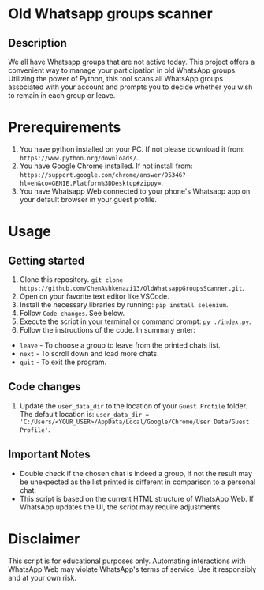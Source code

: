# Old Whatsapp groups scanner

## Description
We all have Whatsapp groups that are not active today. This project offers a convenient way to manage your participation in old WhatsApp groups.
Utilizing the power of Python, this tool scans all WhatsApp groups associated with your account and prompts you to decide whether you wish to remain in each group or leave.

# Prerequirements
1. You have python installed on your PC. If not please download it from: `https://www.python.org/downloads/`.
2. You have Google Chrome installed. If not install from: `https://support.google.com/chrome/answer/95346?hl=en&co=GENIE.Platform%3DDesktop#zippy=`.
3. You have Whatsapp Web connected to your phone's Whatsapp app on your default browser in your guest profile.

# Usage
## Getting started
1. Clone this repository. `git clone https://github.com/ChenAshkenazi13/OldWhatsappGroupsScanner.git`.
2. Open on your favorite text editor like VSCode.
3. Install the necessary libraries by running: `pip install selenium`.
4. Follow `Code changes`. See below.
5. Execute the script in your terminal or command prompt: `py ./index.py`. 
6. Follow the instructions of the code.
In summary enter:
* `leave` - To choose a group to leave from the printed chats list.
* `next` - To scroll down and load more chats.
* `quit` - To exit the program.

## Code changes
1. Update the `user_data_dir` to the location of your `Guest Profile` folder. The default location is:
`user_data_dir = 'C:/Users/<YOUR_USER>/AppData/Local/Google/Chrome/User Data/Guest Profile'`.


## Important Notes
- Double check if the chosen chat is indeed a group, if not the result may be unexpected as the list printed is different in comparison to a personal chat.
- This script is based on the current HTML structure of WhatsApp Web. If WhatsApp updates the UI, the script may require adjustments.

# Disclaimer
This script is for educational purposes only. Automating interactions with WhatsApp Web may violate WhatsApp's terms of service. Use it responsibly and at your own risk.

